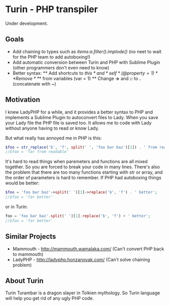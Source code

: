 Turin - PHP transpiler
====

Under development. 

Goals
----

* Add chaining to types such as *items:a.filter().implode()* (no neet to wait for the PHP team to add autoboxing!)
* Add automatic conversion between Turin and PHP with Sublime Plugin (other programmers don't even need to know) 
* Better syntax:
** Add shortcuts to *$this* and *self* (@property = 1)
** Remove **$** from variables (var = 1)
** Change **->** and **::** to **.** (concatenate with ~)

Motivation
----

I knew LadyPHP for a while, and it provides a better syntax to PHP and implements a Sublime Plugin to autoconvert files to Lady. When you save your Lady file the PHP file is saved too. It allows me to code with Lady without anyone having to read or know Lady.

But what really has annoyed me in PHP is this:

```php
$foo = str_replace('b', 'f', split(' ', 'foo bar baz')[1]) . ' from readable';
//$foo = 'far from readable'
```

It's hard to read things when paremeters and functions are all mixed together. So you are forced to break your code in many lines. There's also the problem that there are too many functions starting with str or array, and the order of parameters is hard to remember. If PHP had autoboxing things would be better:

```php
$foo = 'foo bar baz'->split(' ')[1]->replace('b', 'f') . ' better';
//$foo = 'far better'
```

or in Turin:

```php
foo = 'foo bar baz'.split(' ')[1].replace('b', 'f') + ' better';
//$foo = 'far better'
```


Similar Projects
----

* Mammouth - http://mammouth.wamalaka.com/ (Can't convert PHP back to mammouth)
* LadyPHP - http://ladyphp.honzanovak.com/ (Can't solve chaining problem)

About Turin
----
Turin Turambar is a dragon slayer in Tolkien mythology. So Turin language will help you get rid of any ugly PHP code.